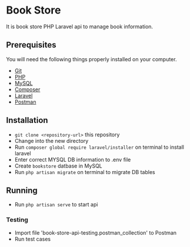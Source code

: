 # Book Store
 It is book store PHP Laravel api to manage book information.

## Prerequisites

You will need the following things properly installed on your computer.

* [Git](http://git-scm.com/)
* [PHP](https://www.php.net/downloads.php) 
* [MySQL](https://dev.mysql.com/downloads/mysql/)
* [Composer](https://getcomposer.org/download/)
* [Laravel](https://laravel.com/docs/5.8/installation)
* [Postman](https://www.getpostman.com/downloads/)

## Installation

* `git clone <repository-url>` this repository
* Change into the new directory
* Run `composer global require laravel/installer` on terminal to install laravel
* Enter correct MYSQL DB information to .env file
* Create `bookstore` datbase in MySQL
* Run `php artisan migrate` on terminal to migrate DB tables

## Running

* Run `php artisan serve` to start api

### Testing

* Import file 'book-store-api-testing.postman_collection' to Postman
* Run test cases
